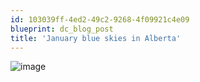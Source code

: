 ```yaml
---
id: 103039ff-4ed2-49c2-9268-4f09921c4e09
blueprint: dc_blog_post
title: 'January blue skies in Alberta'
---
```

<img title="" class="alignnone" alt="image" src="/images/dc_blog_posts/2012/01/wpid-CameraZOOM-20120105110946831.jpg" />